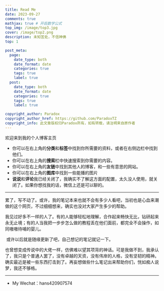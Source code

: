 ```yaml
---
title: Read Me
date: 2023-09-27
comments: true
mathjax: true # 开启数学公式
top_img: /image/top3.jpg
cover: /image/top2.png
description: 未知苦处，不信神佛
top: 1

post_meta:
  page:
    date_type: both 
    date_format: date 
    categories: true 
    tags: true 
    label: true 
  post:
    date_type: both 
    date_format: date 
    categories: true 
    tags: true 
    label: true 

copyright_author: Paradox
copyright_author_href: https://github.com/ParadoxTZ
copyright_info: 此文章版权归Paradox所有，如有转载，请注明来自原作者
---
```




欢迎来到我的个人博客主页

* 你可以在右上角的**分类**和**标签**中找到你所需要的资料，或者在右侧边栏中找到他们。
* 你可以在右上角的**搜索**栏中快速搜索到你需要的内容。
* 你可以在右上角的**友链**中找到其他人的博客，和一些有意思的网站。
* 你可以在右上角的**图库**中找到一些能播的图片
* **说说**和**评论**我已经关闭了，我确实不了解这方面的配置，太久没人使用，就关闭了。如果你想找我的话，微信上还是可以聊的。

---

​		累了，写不动了。或许，我的笔记本来也就不会有多少人看吧，当初也是心血来潮做的这个网页，不过细细想来，确实也没对大家产生多少的帮助。

​		我见过好多不一样的人了。有的人能够轻松地理解，合作起来畅快无比，钻研起来永无止境；有的人当我把一步步怎么做的教程丢在他们面前，都完全不会操作，如同嗷嗷待哺的婴儿。

​		或许以后就是随缘更新了吧，自己想记的笔记就记一下。

​		也曾想变成传说中的大佬一样，仿佛难以望其项背的神话。可是我做不到，我承认了，我只是个普通人罢了，没有卓越的天资，没有伟岸的人格，没有坚韧的精神。确实最近是被一些东西打击到了。再妄想做些什么笔记出来帮助你们，恍如痴人说梦，我还不够格。

---

* My Wechat：hans420907574

